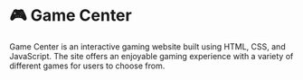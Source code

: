 # 🎮 Game Center

Game Center is an interactive gaming website built using HTML, CSS, and JavaScript. The site offers an enjoyable gaming experience with a variety of different games for users to choose from.
